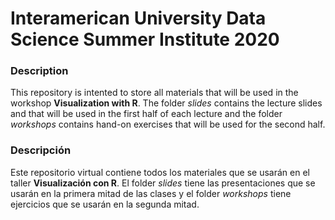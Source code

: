# Interamerican University Data Science Summer Institute 2020

### Description
This repository is intented to store all materials that will be used in the workshop __Visualization with R__. The folder _slides_ contains the lecture slides and that will be used in the first half of each lecture and the folder _workshops_ contains hand-on exercises that will be used for the second half. 

### Descripción
Este repositorio virtual contiene todos los materiales que se usarán en el taller __Visualización con R__. El folder _slides_ tiene las presentaciones que se usarán en la primera mitad de las clases y el folder _workshops_ tiene ejercicios que se usarán en la segunda mitad.
